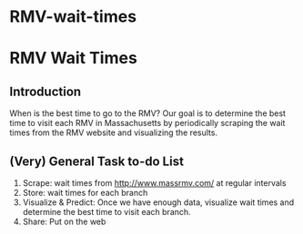 RMV-wait-times
==============

# RMV Wait Times

## Introduction
When is the best time to go to the RMV?  Our goal is to determine the best time to visit each RMV in Massachusetts by periodically scraping the wait times from the RMV website and visualizing the results. 

## (Very) General Task to-do List
1. Scrape: wait times from http://www.massrmv.com/ at regular intervals
2. Store: wait times for each branch 
3. Visualize & Predict: Once we have enough data, visualize wait times and determine the best time to visit each branch.
4. Share: Put on the web

